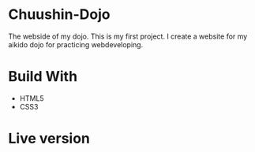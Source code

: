 # Chuushin-Dojo
The webside of my dojo.
This is my first project. I create a website for my aikido dojo for practicing webdeveloping.

# Build With

  - HTML5
  - CSS3
  
# Live version
